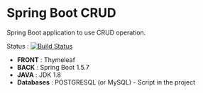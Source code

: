 # Spring Boot CRUD
Spring Boot application to use CRUD operation.

Status : [![Build Status](https://travis-ci.org/axldlv/springbootcrud.svg?branch=master)](https://travis-ci.org/axldlv/springbootcrud)

- **FRONT** : Thymeleaf
- **BACK** : Spring Boot 1.5.7
- **JAVA** : JDK 1.8
- **Databases** : POSTGRESQL (or MySQL) - Script in the project
